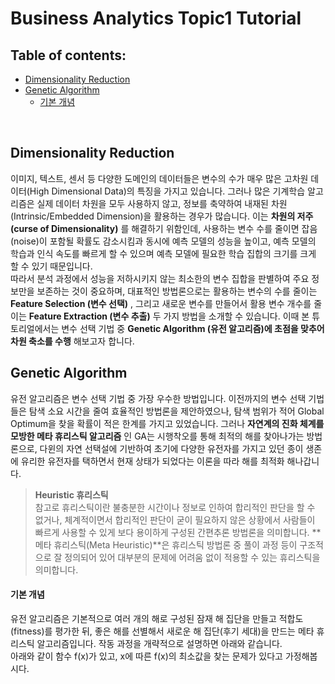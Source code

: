 # Business Analytics Topic1 Tutorial
## Table of contents:
- [Dimensionality Reduction](#dimensionality-reduction)
- [Genetic Algorithm](#genetic-algorithm)
    + [기본 개념](#-----)

<br/>

## Dimensionality Reduction
이미지, 텍스트, 센서 등 다양한 도메인의 데이터들은 변수의 수가 매우 많은 고차원 데이터(High Dimensional Data)의 특징을 가지고 있습니다. 그러나 많은 기계학습 알고리즘은 실제 데이터 차원을 모두 사용하지 않고, 정보를 축약하여 내재된 차원(Intrinsic/Embedded Dimension)을 활용하는 경우가 많습니다. 이는 __차원의 저주(curse of Dimensionality)__ 를 해결하기 위함인데, 사용하는 변수 수를 줄이면 잡음(noise)이 포함될 확률도 감소시킴과 동시에 예측 모델의 성능을 높이고, 예측 모델의 학습과 인식 속도를 빠르게 할 수 있으며 예측 모델에 필요한 학습 집합의 크기를 크게 할 수 있기 때문입니다.   
따라서 분석 과정에서 성능을 저하시키지 않는 최소한의 변수 집합을 판별하여 주요 정보만을 보존하는 것이 중요하며, 대표적인 방법론으로는 활용하는 변수의 수를 줄이는 __Feature Selection (변수 선택)__ , 그리고 새로운 변수를 만들어서 활용 변수 개수를 줄이는 __Feature Extraction (변수 추출)__ 두 가지 방법을 소개할 수 있습니다. 이때 본 튜토리얼에서는 변수 선택 기법 중 __Genetic Algorithm (유전 알고리즘)에 초점을 맞추어 차원 축소를 수행__ 해보고자 합니다.

## Genetic Algorithm
유전 알고리즘은 변수 선택 기법 중 가장 우수한 방법입니다. 이전까지의 변수 선택 기법들은 탐색 소요 시간을 줄여 효율적인 방법론을 제안하였으나, 탐색 범위가 적어 Global Optimum을 찾을 확률이 적은 한계를 가지고 있었습니다. 그러나 __자연계의 진화 체계를 모방한 메타 휴리스틱 알고리즘__ 인 GA는 시행착오를 통해 최적의 해를 찾아나가는 방법론으로, 다윈의 자연 선택설에 기반하여 초기에 다양한 유전자를 가지고 있던 종이 생존에 유리한 유전자를 택하면서 현재 상태가 되었다는 이론을 따라 해를 최적화 해나갑니다.
> **Heuristic 휴리스틱**   
> 참고로 휴리스틱이란 불충분한 시간이나 정보로 인하여 합리적인 판단을 할 수 없거나, 체계적이면서 합리적인 판단이 굳이 필요하지 않은 상황에서 사람들이 빠르게 사용할 수 있게 보다 용이하게 구성된 간편추론 방법론을 의미합니다. **메타 휴리스틱(Meta Heuristic)**은 휴리스틱 방법론 중 풀이 과정 등이 구조적으로 잘 정의되어 있어 대부분의 문제에 어려움 없이 적용할 수 있는 휴리스틱을 의미합니다.

#### 기본 개념
유전 알고리즘은 기본적으로 여러 개의 해로 구성된 잠재 해 집단을 만들고 적합도(fitness)를 평가한 뒤, 좋은 해를 선별해서 새로운 해 집단(후기 세대)을 만드는 메타 휴리스틱 알고리즘입니다. 작동 과정을 개략적으로 설명하면 아래와 같습니다.   
아래와 같이 함수 f(x)가 있고, x에 따른 f(x)의 최소값을 찾는 문제가 있다고 가정해봅시다. 
